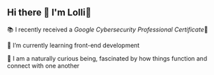 ## Hi there 👋 I'm Lolli🍭 
<p>📚 I recently received a <i>Google Cybersecurity Professional Certificate</i>🥳</p>
<p>🌱 I’m currently learning front-end development</p>
<p></p>🤔 I am a naturally curious being, fascinated by how things function and connect with one another</p>
<!--
**Lolli25/Lolli25** is a ✨ _special_ ✨ repository because its `README.md` (this file) appears on your GitHub profile.

Here are some ideas to get you started:

- 🔭 I’m currently working on ...
- 🌱 I’m currently learning ...
- 👯 I’m looking to collaborate on ...
- 🤔 I’m looking for help with ...
- 💬 Ask me about ...
- 📫 How to reach me: ...
- 😄 Pronouns: ...
- ⚡ Fun fact: ...
-->
